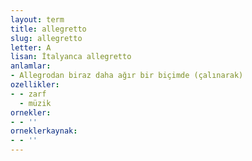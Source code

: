 ```yaml
---
layout: term
title: allegretto
slug: allegretto
letter: A
lisan: İtalyanca allegretto
anlamlar:
- Allegrodan biraz daha ağır bir biçimde (çalınarak)
ozellikler:
- - zarf
  - müzik
ornekler:
- - ''
orneklerkaynak:
- - ''
---
```

